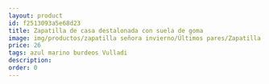 ```yaml
---
layout: product
id: f2513093a5e68d23
title: Zapatilla de casa destalonada con suela de goma
image: img/productos/zapatilla señora invierno/Últimos pares/Zapatilla de casa destalonada con suela de goma=26=azul marino burdeos Vulladi.webp
price: 26
tags: azul marino burdeos Vulladi
description: 
order: 0
---
```

